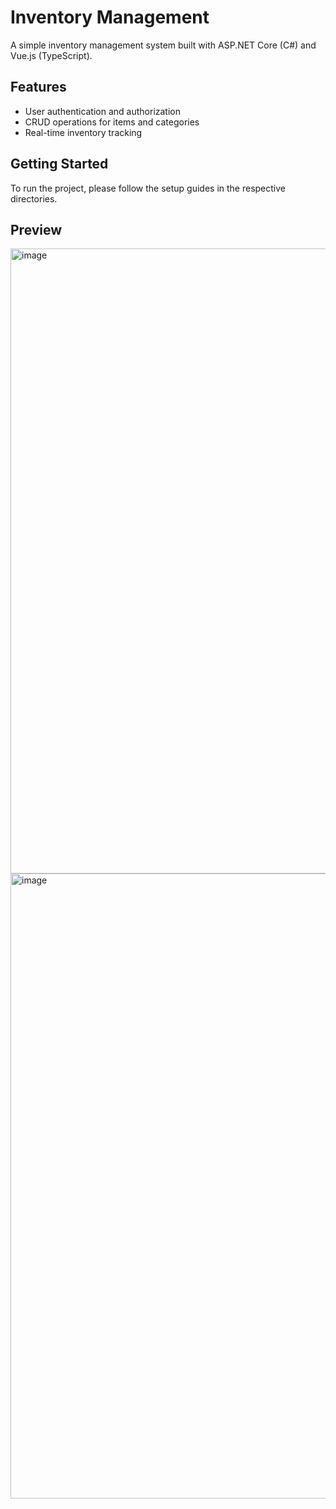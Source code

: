 # Inventory Management

A simple inventory management system built with ASP.NET Core (C#) and Vue.js (TypeScript).

## Features

- User authentication and authorization
- CRUD operations for items and categories
- Real-time inventory tracking

## Getting Started

To run the project, please follow the setup guides in the respective directories.

## Preview

<img width="1000" alt="image" src="https://github.com/user-attachments/assets/a9885a82-30b4-49bd-b2d0-f41fe70e9073" />
<img width="1000" alt="image" src="https://github.com/user-attachments/assets/4fbfcdb8-de42-40e5-a87d-c7c5972f24d3" />
